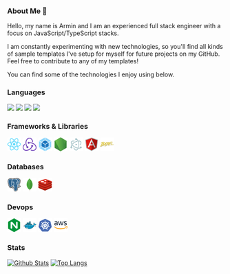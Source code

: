 ### About Me 👋

Hello, my name is Armin and I am an experienced full stack engineer with a focus on JavaScript/TypeScript stacks.

I am constantly experimenting with new technologies, so you'll find all kinds of sample templates I've setup for myself for future projects on my GitHub. Feel free to contribute to any of my templates!

You can find some of the technologies I enjoy using below.

### Languages

<div>
<img src="https://cdn.jsdelivr.net/npm/programming-languages-logos/src/javascript/javascript.png" height="32">
<img src="https://cdn.jsdelivr.net/npm/programming-languages-logos/src/typescript/typescript.png" height="32">
<img src="https://cdn.jsdelivr.net/npm/programming-languages-logos/src/go/go.png" height="32">
<img src="https://cdn.jsdelivr.net/npm/programming-languages-logos/src/csharp/csharp.png" height="32">
</div>

### Frameworks & Libraries

<div>
<img src="https://raw.githubusercontent.com/devicons/devicon/2809b567852a4648062a2d3e7c1c531367458c0b/icons/react/react-original.svg" alt="react" height="32">
<img src="https://raw.githubusercontent.com/devicons/devicon/2809b567852a4648062a2d3e7c1c531367458c0b/icons/redux/redux-original.svg" alt="redux" height="32">
<img src="https://raw.githubusercontent.com/devicons/devicon/2809b567852a4648062a2d3e7c1c531367458c0b/icons/webpack/webpack-original.svg" alt="webpack" height="32">
<img src="https://raw.githubusercontent.com/devicons/devicon/2809b567852a4648062a2d3e7c1c531367458c0b/icons/nodejs/nodejs-original.svg" alt="nodejs" height="32">
<img src="https://raw.githubusercontent.com/devicons/devicon/2809b567852a4648062a2d3e7c1c531367458c0b/icons/electron/electron-original.svg" alt="electron" height="32">
<img src="https://raw.githubusercontent.com/devicons/devicon/2809b567852a4648062a2d3e7c1c531367458c0b/icons/angularjs/angularjs-original.svg" alt="angular" height="32">
<img src="https://raw.githubusercontent.com/devicons/devicon/2809b567852a4648062a2d3e7c1c531367458c0b/icons/babel/babel-original.svg" alt="babel" height="32">
</div>

### Databases

<div>
<img src="https://raw.githubusercontent.com/devicons/devicon/2809b567852a4648062a2d3e7c1c531367458c0b/icons/postgresql/postgresql-original.svg" alt="postgresql" height="32">
<img src="https://raw.githubusercontent.com/devicons/devicon/2809b567852a4648062a2d3e7c1c531367458c0b/icons/mongodb/mongodb-original.svg" alt="mongodb" height="32">
<img src="https://raw.githubusercontent.com/devicons/devicon/2809b567852a4648062a2d3e7c1c531367458c0b/icons/redis/redis-original.svg" alt="redis" height="32">
</div>

### Devops

<div>
<img src="https://raw.githubusercontent.com/devicons/devicon/2809b567852a4648062a2d3e7c1c531367458c0b/icons/nginx/nginx-original.svg" alt="nginx" height="32">
<img src="https://raw.githubusercontent.com/devicons/devicon/2809b567852a4648062a2d3e7c1c531367458c0b/icons/docker/docker-original.svg" alt="docker" height="32">
<img src="https://raw.githubusercontent.com/devicons/devicon/2809b567852a4648062a2d3e7c1c531367458c0b/icons/kubernetes/kubernetes-plain.svg" alt="kubernetes" height="32">
<img src="https://raw.githubusercontent.com/devicons/devicon/2809b567852a4648062a2d3e7c1c531367458c0b/icons/amazonwebservices/amazonwebservices-original.svg" alt="aws" height="32">
</div>

### Stats

[![Github Stats](https://github-readme-stats.vercel.app/api?username=arevi)](https://github.com/anuraghazra/github-readme-stats)
[![Top Langs](https://github-readme-stats.vercel.app/api/top-langs/?username=arevi&layout=compact)](https://github.com/anuraghazra/github-readme-stats)

